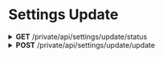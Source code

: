 <h1>Settings Update</h1>

<details close="close">
<summary><b>GET</b> /private/api/settings/update/status</summary>

 ---

 |      Header      |                 Data Type               |
 | ---------------- | --------------------------------------- |
 |   Authorization  | `String` eg. `jwt_token_from_login_api` |
 
 Body
 ```json
 ```

 Response 200 
 ```json
 [
   {
     "id": "1",
     "display_name": "First Patch Update",
     "update_size": 307,
     "sys_update": false,
     "status": "Installing",
   },
   {
     "id": "2",
     "display_name": "Second Patch Update",
     "update_size": 603467495,
     "sys_update": false,
     "status": "Downloading",
   },
   {
     "id": "3",
     "display_name": "Third Patch Update",
     "update_size": 157981621,
     "sys_update": false,
     "status": "New",
   }
 ]
 ```

 |     Error    |             Body           |
 | ------------ | -------------------------- |
 |     401      | Token invalid              |
 |     410      | Token expired or incorrect |

 ---
</details>

<details close="close">
<summary><b>POST</b> /private/api/settings/update/update</summary>

 ---

 |      Header      |                 Data Type               |
 | ---------------- | --------------------------------------- |
 |   Authorization  | `String` eg. `jwt_token_from_login_api` |
 
 Body
 ```json
 {
   "id": "1",
   "sys_update": true
 }
 ```

 Response 200 
 ```json
 ```

 |     Error    |             Body           |
 | ------------ | -------------------------- |
 |     401      | Token invalid              |
 |     410      | Token expired or incorrect |
 |     500      | actual_error_goes_here     |

 ---

</details>
